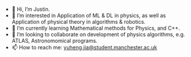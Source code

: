 - 👋 Hi, I’m Justin.
- 👀 I’m interested in Application of ML & DL in physics, as well as Application of physical theory in algorithms & robotics.
- 🌱 I’m currently learning Mathematical methods for Physics, and C++.
- 💞️ I’m looking to collaborate on development of physics algorithms, e.g. ATLAS, Astronomomical programs.
- 📫 How to reach me: yuheng.jia@student.manchester.ac.uk

<!---
YHJYH/YHJYH is a ✨ special ✨ repository because its `README.md` (this file) appears on your GitHub profile.
You can click the Preview link to take a look at your changes.
--->
